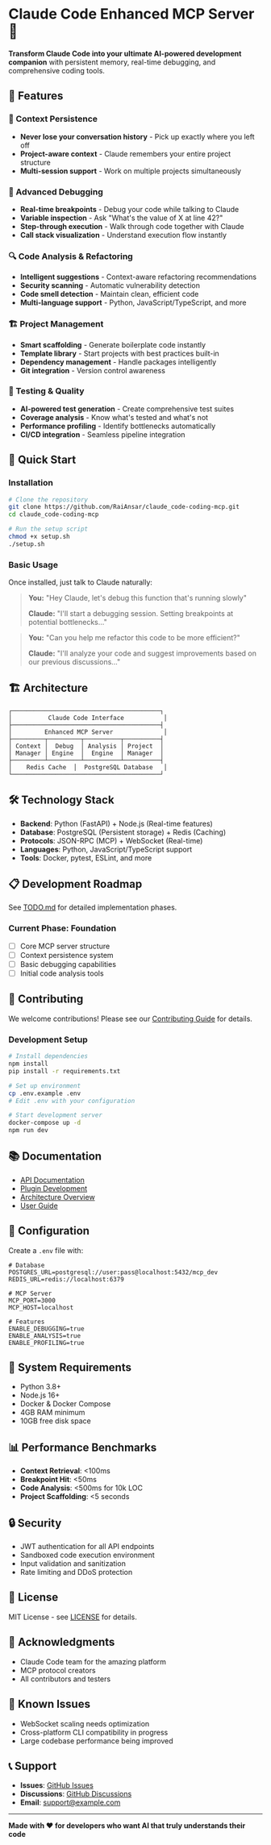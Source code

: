 # Claude Code Enhanced MCP Server 🚀

**Transform Claude Code into your ultimate AI-powered development companion** with persistent memory, real-time debugging, and comprehensive coding tools.

## 🌟 Features

### 🧠 Context Persistence
- **Never lose your conversation history** - Pick up exactly where you left off
- **Project-aware context** - Claude remembers your entire project structure
- **Multi-session support** - Work on multiple projects simultaneously

### 🐛 Advanced Debugging
- **Real-time breakpoints** - Debug your code while talking to Claude
- **Variable inspection** - Ask "What's the value of X at line 42?"
- **Step-through execution** - Walk through code together with Claude
- **Call stack visualization** - Understand execution flow instantly

### 🔍 Code Analysis & Refactoring
- **Intelligent suggestions** - Context-aware refactoring recommendations
- **Security scanning** - Automatic vulnerability detection
- **Code smell detection** - Maintain clean, efficient code
- **Multi-language support** - Python, JavaScript/TypeScript, and more

### 🏗️ Project Management
- **Smart scaffolding** - Generate boilerplate code instantly
- **Template library** - Start projects with best practices built-in
- **Dependency management** - Handle packages intelligently
- **Git integration** - Version control awareness

### 🧪 Testing & Quality
- **AI-powered test generation** - Create comprehensive test suites
- **Coverage analysis** - Know what's tested and what's not
- **Performance profiling** - Identify bottlenecks automatically
- **CI/CD integration** - Seamless pipeline integration

## 🚀 Quick Start

### Installation

```bash
# Clone the repository
git clone https://github.com/RaiAnsar/claude_code-coding-mcp.git
cd claude_code-coding-mcp

# Run the setup script
chmod +x setup.sh
./setup.sh
```

### Basic Usage

Once installed, just talk to Claude naturally:

> **You:** "Hey Claude, let's debug this function that's running slowly"
> 
> **Claude:** "I'll start a debugging session. Setting breakpoints at potential bottlenecks..."

> **You:** "Can you help me refactor this code to be more efficient?"
> 
> **Claude:** "I'll analyze your code and suggest improvements based on our previous discussions..."

## 🏗️ Architecture

```
┌─────────────────────────────────────────┐
│          Claude Code Interface           │
├─────────────────────────────────────────┤
│         Enhanced MCP Server              │
├─────────┬─────────┬──────────┬──────────┤
│ Context │  Debug  │ Analysis │ Project  │
│ Manager │ Engine  │  Engine  │ Manager  │
├─────────┴─────────┴──────────┴──────────┤
│    Redis Cache  │  PostgreSQL Database   │
└─────────────────────────────────────────┘
```

## 🛠️ Technology Stack

- **Backend**: Python (FastAPI) + Node.js (Real-time features)
- **Database**: PostgreSQL (Persistent storage) + Redis (Caching)
- **Protocols**: JSON-RPC (MCP) + WebSocket (Real-time)
- **Languages**: Python, JavaScript/TypeScript support
- **Tools**: Docker, pytest, ESLint, and more

## 📋 Development Roadmap

See [TODO.md](TODO.md) for detailed implementation phases.

### Current Phase: Foundation
- [ ] Core MCP server structure
- [ ] Context persistence system
- [ ] Basic debugging capabilities
- [ ] Initial code analysis tools

## 🤝 Contributing

We welcome contributions! Please see our [Contributing Guide](CONTRIBUTING.md) for details.

### Development Setup

```bash
# Install dependencies
npm install
pip install -r requirements.txt

# Set up environment
cp .env.example .env
# Edit .env with your configuration

# Start development server
docker-compose up -d
npm run dev
```

## 📚 Documentation

- [API Documentation](docs/API.md)
- [Plugin Development](docs/PLUGINS.md)
- [Architecture Overview](docs/ARCHITECTURE.md)
- [User Guide](docs/USER_GUIDE.md)

## 🔧 Configuration

Create a `.env` file with:

```env
# Database
POSTGRES_URL=postgresql://user:pass@localhost:5432/mcp_dev
REDIS_URL=redis://localhost:6379

# MCP Server
MCP_PORT=3000
MCP_HOST=localhost

# Features
ENABLE_DEBUGGING=true
ENABLE_ANALYSIS=true
ENABLE_PROFILING=true
```

## 🚦 System Requirements

- Python 3.8+
- Node.js 16+
- Docker & Docker Compose
- 4GB RAM minimum
- 10GB free disk space

## 📊 Performance Benchmarks

- **Context Retrieval**: <100ms
- **Breakpoint Hit**: <50ms
- **Code Analysis**: <500ms for 10k LOC
- **Project Scaffolding**: <5 seconds

## 🔒 Security

- JWT authentication for all API endpoints
- Sandboxed code execution environment
- Input validation and sanitization
- Rate limiting and DDoS protection

## 📝 License

MIT License - see [LICENSE](LICENSE) for details.

## 🙏 Acknowledgments

- Claude Code team for the amazing platform
- MCP protocol creators
- All contributors and testers

## 🐛 Known Issues

- WebSocket scaling needs optimization
- Cross-platform CLI compatibility in progress
- Large codebase performance being improved

## 📞 Support

- **Issues**: [GitHub Issues](https://github.com/RaiAnsar/claude_code-coding-mcp/issues)
- **Discussions**: [GitHub Discussions](https://github.com/RaiAnsar/claude_code-coding-mcp/discussions)
- **Email**: support@example.com

---

**Made with ❤️ for developers who want AI that truly understands their code**